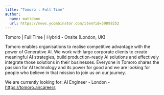 ```yaml
---
title: "Tomoro : Full Time"
author:
  name: mattdano
  url: https://news.ycombinator.com/item?id=39898252
---
```

Tomoro | Full Time | Hybrid - Onsite (London, UK)

Tomoro enables organisations to realise competitive advantage with the power of Generative AI. We work with large corporate clients to create meaningful AI strategies, build production-ready AI solutions and effectively integrate those solutions in their businesses.
Everyone in Tomoro shares the passion for AI technology and its power for good and we are looking for people who believe in that mission to join us on our journey.

We are currently looking for:
AI Engineer - London - <a href="https:&#x2F;&#x2F;tomoro.ai&#x2F;careers" rel="nofollow">https:&#x2F;&#x2F;tomoro.ai&#x2F;careers</a>
